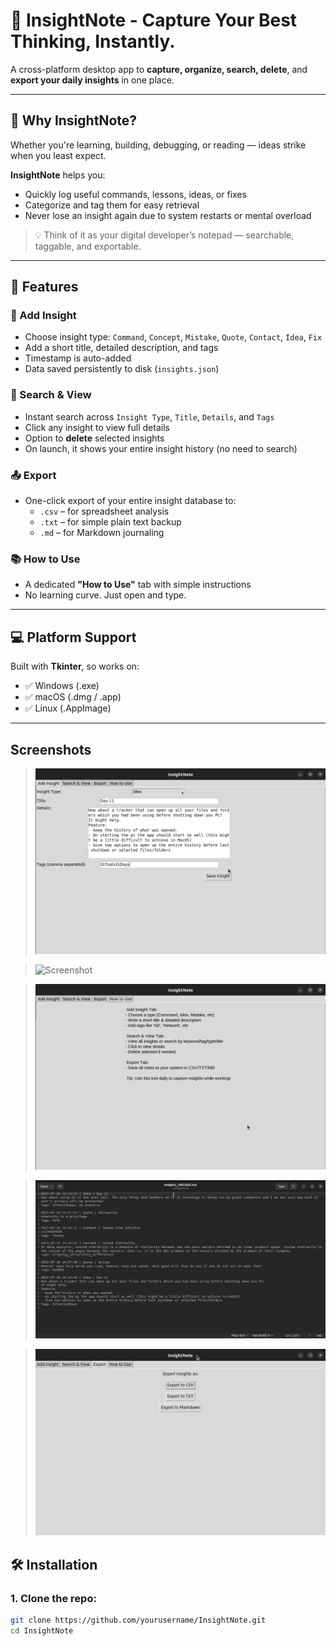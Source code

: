 # 🧠 InsightNote - Capture Your Best Thinking, Instantly.

A cross-platform desktop app to **capture, organize, search, delete**, and **export your daily insights** in one place.

---

## 🚀 Why InsightNote?

Whether you're learning, building, debugging, or reading — ideas strike when you least expect.

**InsightNote** helps you:
- Quickly log useful commands, lessons, ideas, or fixes
- Categorize and tag them for easy retrieval
- Never lose an insight again due to system restarts or mental overload

> 💡 Think of it as your digital developer’s notepad — searchable, taggable, and exportable.

---

## 🧩 Features

### 🔹 Add Insight
- Choose insight type: `Command`, `Concept`, `Mistake`, `Quote`, `Contact`, `Idea`, `Fix`
- Add a short title, detailed description, and tags
- Timestamp is auto-added
- Data saved persistently to disk (`insights.json`)

### 🔎 Search & View
- Instant search across `Insight Type`, `Title`, `Details`, and `Tags`
- Click any insight to view full details
- Option to **delete** selected insights
- On launch, it shows your entire insight history (no need to search)

### 📤 Export
- One-click export of your entire insight database to:
  - `.csv` – for spreadsheet analysis
  - `.txt` – for simple plain text backup
  - `.md` – for Markdown journaling

### 📚 How to Use
- A dedicated **"How to Use"** tab with simple instructions
- No learning curve. Just open and type.

---

## 💻 Platform Support

Built with **Tkinter**, so works on:
- ✅ Windows (.exe)
- ✅ macOS (.dmg / .app)
- ✅ Linux (.AppImage)

---

## Screenshots

> ![Screenshot](Screenshot1.png)

> ![Screenshot](Screenshot2png)

> ![Screenshot](Screenshot3.png)

> ![Screenshot](Screenshot4.png)

> ![Screenshot](Screenshot5.png)

## 🛠 Installation

### 1. Clone the repo:
```bash
git clone https://github.com/yourusername/InsightNote.git
cd InsightNote

